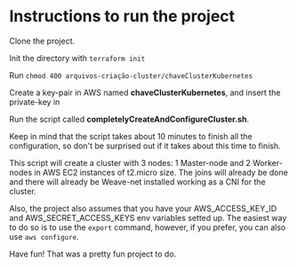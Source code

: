 # Instructions to run the project

Clone the project.

Init the directory with `terraform init`

Run `chmod 400 arquivos-criação-cluster/chaveClusterKubernetes`

Create a key-pair in AWS named **chaveClusterKubernetes**, and insert the private-key in 

Run the script called **completelyCreateAndConfigureCluster.sh**. 

Keep in mind that the script takes about 10 minutes to finish all the configuration, so don't be surprised out if it takes about this time to finish.

This script will create a cluster with 3 nodes: 1 Master-node and 2 Worker-nodes in AWS EC2 instances of t2.micro size. The joins will already be done and there will already be Weave-net installed working as a CNI for the cluster.

Also, the project also assumes that you have your AWS_ACCESS_KEY_ID and AWS_SECRET_ACCESS_KEYS env variables setted up. The easiest way to do so is to use the `export` command, however, if you prefer, you can also use `aws configure`.

Have fun! That was a pretty fun project to do.


